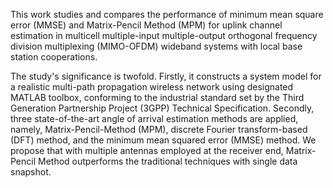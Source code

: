 This work studies and compares the performance of minimum mean square error (MMSE) and Matrix-Pencil Method (MPM) for uplink channel estimation in multicell multiple-input multiple-output orthogonal frequency division multiplexing (MIMO-OFDM) wideband systems with local base station cooperations.

The study's significance is twofold. Firstly, it constructs a system model for a realistic multi-path propagation wireless network using designated MATLAB toolbox, conforming to the industrial standard set by the Third Generation Partnership Project (3GPP) Technical Specification. Secondly, three state-of-the-art angle of arrival estimation methods are applied, namely, Matrix-Pencil-Method (MPM), discrete Fourier transform-based (DFT) method, and the minimum mean squared error (MMSE) method. We propose that with multiple antennas employed at the receiver end, Matrix-Pencil Method outperforms the traditional techniques with single data snapshot.
